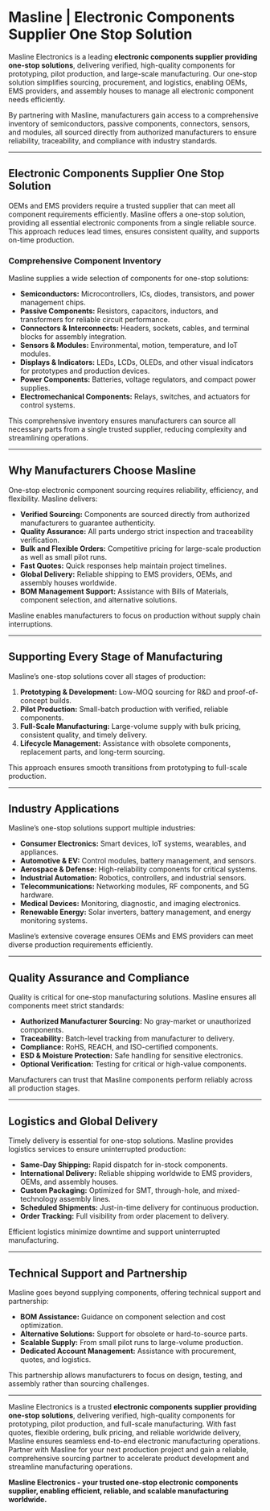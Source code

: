 # Masline | Electronic Components Supplier One Stop Solution

Masline Electronics is a leading **electronic components supplier providing one-stop solutions**, delivering verified, high-quality components for prototyping, pilot production, and large-scale manufacturing. Our one-stop solution simplifies sourcing, procurement, and logistics, enabling OEMs, EMS providers, and assembly houses to manage all electronic component needs efficiently.

By partnering with Masline, manufacturers gain access to a comprehensive inventory of semiconductors, passive components, connectors, sensors, and modules, all sourced directly from authorized manufacturers to ensure reliability, traceability, and compliance with industry standards.

---

## Electronic Components Supplier One Stop Solution

OEMs and EMS providers require a trusted supplier that can meet all component requirements efficiently. Masline offers a one-stop solution, providing all essential electronic components from a single reliable source. This approach reduces lead times, ensures consistent quality, and supports on-time production.

### **Comprehensive Component Inventory**
Masline supplies a wide selection of components for one-stop solutions:

- **Semiconductors:** Microcontrollers, ICs, diodes, transistors, and power management chips.  
- **Passive Components:** Resistors, capacitors, inductors, and transformers for reliable circuit performance.  
- **Connectors & Interconnects:** Headers, sockets, cables, and terminal blocks for assembly integration.  
- **Sensors & Modules:** Environmental, motion, temperature, and IoT modules.  
- **Displays & Indicators:** LEDs, LCDs, OLEDs, and other visual indicators for prototypes and production devices.  
- **Power Components:** Batteries, voltage regulators, and compact power supplies.  
- **Electromechanical Components:** Relays, switches, and actuators for control systems.  

This comprehensive inventory ensures manufacturers can source all necessary parts from a single trusted supplier, reducing complexity and streamlining operations.

---

## Why Manufacturers Choose Masline

One-stop electronic component sourcing requires reliability, efficiency, and flexibility. Masline delivers:

- **Verified Sourcing:** Components are sourced directly from authorized manufacturers to guarantee authenticity.  
- **Quality Assurance:** All parts undergo strict inspection and traceability verification.  
- **Bulk and Flexible Orders:** Competitive pricing for large-scale production as well as small pilot runs.  
- **Fast Quotes:** Quick responses help maintain project timelines.  
- **Global Delivery:** Reliable shipping to EMS providers, OEMs, and assembly houses worldwide.  
- **BOM Management Support:** Assistance with Bills of Materials, component selection, and alternative solutions.  

Masline enables manufacturers to focus on production without supply chain interruptions.

---

## Supporting Every Stage of Manufacturing

Masline’s one-stop solutions cover all stages of production:

1. **Prototyping & Development:** Low-MOQ sourcing for R&D and proof-of-concept builds.  
2. **Pilot Production:** Small-batch production with verified, reliable components.  
3. **Full-Scale Manufacturing:** Large-volume supply with bulk pricing, consistent quality, and timely delivery.  
4. **Lifecycle Management:** Assistance with obsolete components, replacement parts, and long-term sourcing.  

This approach ensures smooth transitions from prototyping to full-scale production.

---

## Industry Applications

Masline’s one-stop solutions support multiple industries:

- **Consumer Electronics:** Smart devices, IoT systems, wearables, and appliances.  
- **Automotive & EV:** Control modules, battery management, and sensors.  
- **Aerospace & Defense:** High-reliability components for critical systems.  
- **Industrial Automation:** Robotics, controllers, and industrial sensors.  
- **Telecommunications:** Networking modules, RF components, and 5G hardware.  
- **Medical Devices:** Monitoring, diagnostic, and imaging electronics.  
- **Renewable Energy:** Solar inverters, battery management, and energy monitoring systems.  

Masline’s extensive coverage ensures OEMs and EMS providers can meet diverse production requirements efficiently.

---

## Quality Assurance and Compliance

Quality is critical for one-stop manufacturing solutions. Masline ensures all components meet strict standards:

- **Authorized Manufacturer Sourcing:** No gray-market or unauthorized components.  
- **Traceability:** Batch-level tracking from manufacturer to delivery.  
- **Compliance:** RoHS, REACH, and ISO-certified components.  
- **ESD & Moisture Protection:** Safe handling for sensitive electronics.  
- **Optional Verification:** Testing for critical or high-value components.  

Manufacturers can trust that Masline components perform reliably across all production stages.

---

## Logistics and Global Delivery

Timely delivery is essential for one-stop solutions. Masline provides logistics services to ensure uninterrupted production:

- **Same-Day Shipping:** Rapid dispatch for in-stock components.  
- **International Delivery:** Reliable shipping worldwide to EMS providers, OEMs, and assembly houses.  
- **Custom Packaging:** Optimized for SMT, through-hole, and mixed-technology assembly lines.  
- **Scheduled Shipments:** Just-in-time delivery for continuous production.  
- **Order Tracking:** Full visibility from order placement to delivery.  

Efficient logistics minimize downtime and support uninterrupted manufacturing.

---

## Technical Support and Partnership

Masline goes beyond supplying components, offering technical support and partnership:

- **BOM Assistance:** Guidance on component selection and cost optimization.  
- **Alternative Solutions:** Support for obsolete or hard-to-source parts.  
- **Scalable Supply:** From small pilot runs to large-volume production.  
- **Dedicated Account Management:** Assistance with procurement, quotes, and logistics.  

This partnership allows manufacturers to focus on design, testing, and assembly rather than sourcing challenges.

---

Masline Electronics is a trusted **electronic components supplier providing one-stop solutions**, delivering verified, high-quality components for prototyping, pilot production, and full-scale manufacturing. With fast quotes, flexible ordering, bulk pricing, and reliable worldwide delivery, Masline ensures seamless end-to-end electronic manufacturing operations.
Partner with Masline for your next production project and gain a reliable, comprehensive sourcing partner to accelerate product development and streamline manufacturing operations.


**Masline Electronics - your trusted one-stop electronic components supplier, enabling efficient, reliable, and scalable manufacturing worldwide.**
